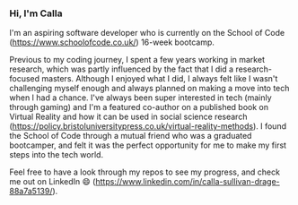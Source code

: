 ### Hi, I'm Calla

I'm an aspiring software developer who is currently on the School of Code (https://www.schoolofcode.co.uk/) 16-week bootcamp. 

Previous to my coding journey, I spent a few years working in market research, which was partly influenced by the fact that I did a research-focused masters. Although I enjoyed what I did, I always felt like I wasn't challenging myself enough and always planned on making a move into tech when I had a chance. I've always been super interested in tech (mainly through gaming) and I'm a featured co-author on a published book on Virtual Reality and how it can be used in social science research (https://policy.bristoluniversitypress.co.uk/virtual-reality-methods). I found the School of Code through a mutual friend who was a graduated bootcamper, and felt it was the perfect opportunity for me to make my first steps into the tech world. 

Feel free to have a look through my repos to see my progress, and check me out on LinkedIn 😄 (https://www.linkedin.com/in/calla-sullivan-drage-88a7a5139/). 

